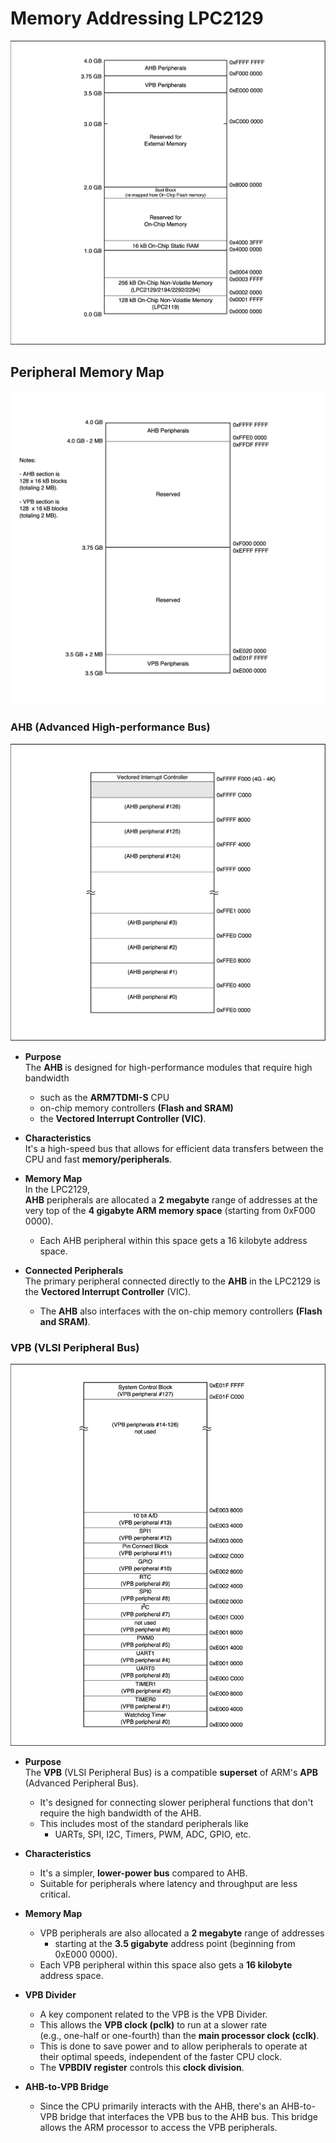 # Memory Addressing LPC2129

![alt text](memory-addressing.png)

## Peripheral Memory Map

![alt text](peripheral-memory-map.png)

### AHB (Advanced High-performance Bus)

![alt text](ahb-peripheral.png)

- **Purpose**   
The **AHB** is designed for high-performance modules that require high bandwidth
    - such as the **ARM7TDMI-S** CPU
    - on-chip memory controllers **(Flash and SRAM)**
    - the **Vectored Interrupt Controller (VIC)**.

- **Characteristics**   
It's a high-speed bus that allows for efficient data transfers between the CPU and fast **memory/peripherals**.

- **Memory Map**   
In the LPC2129,    
**AHB** peripherals are allocated a **2 megabyte** range of addresses at the very top of the **4 gigabyte ARM memory space** (starting from 0xF000 0000). 
    - Each AHB peripheral within this space gets a 16 kilobyte address space.

- **Connected Peripherals**   
The primary peripheral connected directly to the **AHB** in the LPC2129 is the **Vectored Interrupt Controller** (VIC). 
    - The **AHB** also interfaces with the on-chip memory controllers **(Flash and SRAM)**.

### VPB (VLSI Peripheral Bus)

![alt text](vpb-peripheral.png)

- **Purpose**   
The **VPB** (VLSI Peripheral Bus) is a compatible **superset** of ARM's **APB** (Advanced Peripheral Bus). 
    - It's designed for connecting slower peripheral functions that don't require the high bandwidth of the AHB. 
    - This includes most of the standard peripherals like 
        - UARTs, SPI, I2C, Timers, PWM, ADC, GPIO, etc.

- **Characteristics**  
    - It's a simpler, **lower-power bus** compared to AHB. 
    - Suitable for peripherals where latency and throughput are less critical.

- **Memory Map**
    - VPB peripherals are also allocated a **2 megabyte** range of addresses
        - starting at the **3.5 gigabyte** address point (beginning from 0xE000 0000). 
    - Each VPB peripheral within this space also gets a **16 kilobyte** address space.

- **VPB Divider** 
    - A key component related to the VPB is the VPB Divider. 
    - This allows the **VPB clock (pclk)** to run at a slower rate  
     (e.g., one-half or one-fourth) than the **main processor clock (cclk)**. 
    - This is done to save power and to allow peripherals to operate at their optimal speeds, independent of the faster CPU clock. 
    - The **VPBDIV register** controls this **clock division**.

- **AHB-to-VPB Bridge** 
    - Since the CPU primarily interacts with the AHB, there's an AHB-to-VPB bridge that interfaces the VPB bus to the AHB bus. This bridge allows the ARM processor to access the VPB peripherals.